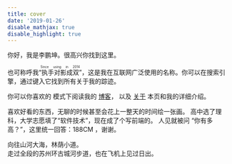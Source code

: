 ```yaml
---
title: cover
date: '2019-01-26'
disable_mathjax: true
disable_highlight: true
---
```


<!-- <ruby>李<rt>li</rt></ruby><ruby>鹏<rt>peng</rt></ruby><ruby>坤<rt>kun</rt></ruby>。 -->
你好，我是李鹏坤。很高兴你找到这里。

也可称呼我<ruby>“执手对影成双”<rt>Since using in 2014</rt></ruby>，这是我在互联网广泛使用的名称。你可以在搜索引擎，通过键入它找到所有关于我的踪迹。

你可以你喜欢的 <a id="darkmodeTag"></a> 模式下阅读我的 <a href="/blog/">博客</a>，
以及 <a href="/about/">关于</a> 本页和我的详细介绍。
<!-- 高二那年（ 2014 ）逛 [ONE](http://wufazhuce.com/) 有个作者叫“对影成双”。  
这个名字很好，然后自己加上了“执手”两字，用作网名。  
取的是柳永《雨霖铃·寒蝉凄切》中“执手相看泪眼，竟无语凝噎”的意境。  
但要是有人问起，我会说后四个字化用的是李白《月下独酌》中，  
“举杯邀明月，对影成三人”。 -->
喜欢好看的东西，无聊的时候甚至会花上一整天的时间绘一张画。
高中选了理科，大学志愿填了“软件技术”，现在成了个写前端的。
人见就被问 “你有多高？”，这里统一回答：188CM ，谢谢。

向往山河大海，林荫小道。  
走过全段的苏州环古城河步道，也在飞机上见过日出。
